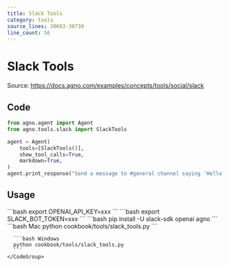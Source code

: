 ```yaml
---
title: Slack Tools
category: tools
source_lines: 30683-30739
line_count: 56
---
```


# Slack Tools
Source: https://docs.agno.com/examples/concepts/tools/social/slack



## Code

```python cookbook/tools/slack_tools.py
from agno.agent import Agent
from agno.tools.slack import SlackTools

agent = Agent(
    tools=[SlackTools()],
    show_tool_calls=True,
    markdown=True,
)
agent.print_response("Send a message to #general channel saying 'Hello from Agno!'")
```

## Usage

<Steps>
  <Snippet file="create-venv-step.mdx" />

  <Step title="Set your API key">
    ```bash
    export OPENAI_API_KEY=xxx
    ```
  </Step>

  <Step title="Set your Slack token">
    ```bash
    export SLACK_BOT_TOKEN=xxx
    ```
  </Step>

  <Step title="Install libraries">
    ```bash
    pip install -U slack-sdk openai agno
    ```
  </Step>

  <Step title="Run Agent">
    <CodeGroup>
      ```bash Mac
      python cookbook/tools/slack_tools.py
      ```

      ```bash Windows
      python cookbook/tools/slack_tools.py
      ```
    </CodeGroup>
  </Step>
</Steps>


